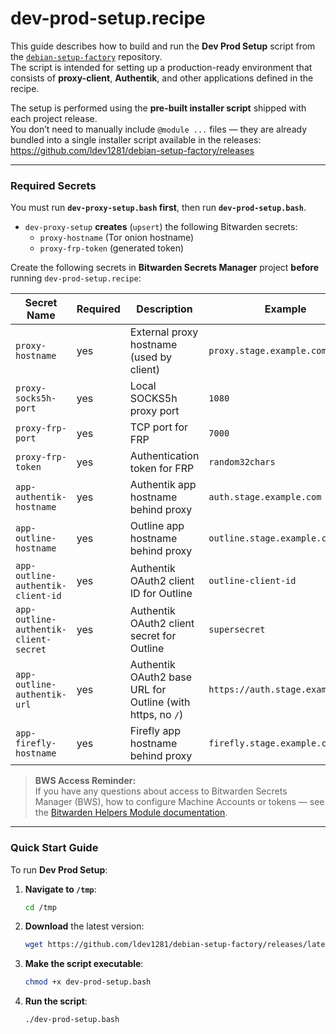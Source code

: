 # dev-prod-setup.recipe

This guide describes how to build and run the **Dev Prod Setup** script from the [`debian-setup-factory`](https://github.com/ldev1281/debian-setup-factory) repository.  
The script is intended for setting up a production-ready environment that consists of **proxy-client**, **Authentik**, and other applications defined in the recipe.

The setup is performed using the **pre-built installer script** shipped with each project release.  
You don’t need to manually include `@module ...` files — they are already bundled into a single installer script available in the releases:  
<https://github.com/ldev1281/debian-setup-factory/releases>

---

### Required Secrets

You must run **`dev-proxy-setup.bash` first**, then run **`dev-prod-setup.bash`**.

- `dev-proxy-setup` **creates** (`upsert`) the following Bitwarden secrets:
  - `proxy-hostname` (Tor onion hostname)
  - `proxy-frp-token` (generated token)

Create the following secrets in **Bitwarden Secrets Manager** project **before** running `dev-prod-setup.recipe`:

| Secret Name                           | Required | Description                                                   | Example                          |
|---------------------------------------|----------|---------------------------------------------------------------|----------------------------------|
| `proxy-hostname`                      | yes      | External proxy hostname (used by client)                      | `proxy.stage.example.com`        |
| `proxy-socks5h-port`                  | yes      | Local SOCKS5h proxy port                                      | `1080`                           |
| `proxy-frp-port`                      | yes      | TCP port for FRP                                              | `7000`                           |
| `proxy-frp-token`                     | yes      | Authentication token for FRP                                  | `random32chars`                  |
| `app-authentik-hostname`              | yes      | Authentik app hostname behind proxy                           | `auth.stage.example.com`         |
| `app-outline-hostname`                | yes      | Outline app hostname behind proxy                             | `outline.stage.example.com`      |
| `app-outline-authentik-client-id`     | yes      | Authentik OAuth2 client ID for Outline                        | `outline-client-id`              |
| `app-outline-authentik-client-secret` | yes      | Authentik OAuth2 client secret for Outline                    | `supersecret`                    |
| `app-outline-authentik-url`           | yes      | Authentik OAuth2 base URL for Outline (with https, no `/`)    | `https://auth.stage.example.com` |
| `app-firefly-hostname`                | yes      | Firefly app hostname behind proxy                             | `firefly.stage.example.com`      |

> **BWS Access Reminder:**  
> If you have any questions about access to Bitwarden Secrets Manager (BWS), how to configure Machine Accounts or tokens — see the [Bitwarden Helpers Module documentation](https://github.com/ldev1281/debian-setup-factory/blob/dev/setup-modules/README.md#bitwarden-helpers-module-bitwardenbash).

---

### Quick Start Guide

To run **Dev Prod Setup**:

1. **Navigate to `/tmp`**:
   ```bash
   cd /tmp
   ```

2. **Download** the latest version:
   ```bash
   wget https://github.com/ldev1281/debian-setup-factory/releases/latest/download/dev-prod-setup.bash
   ```

3. **Make the script executable**:
   ```bash
   chmod +x dev-prod-setup.bash
   ```

4. **Run the script**:
   ```bash
   ./dev-prod-setup.bash
   ```
